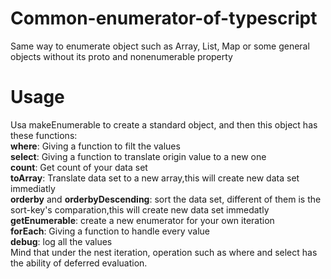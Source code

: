 # Common-enumerator-of-typescript
Same way to enumerate object such as Array, List, Map or some general objects without its proto and nonenumerable property  

# Usage
Usa makeEnumerable to create a standard object, and then this object has these functions:  
    **where**: Giving a function to filt the values  
    **select**: Giving a function to translate origin value to a new one  
    **count**: Get count of your data set  
    **toArray**: Translate data set to a new array,this will create new data set immediatly  
    **orderby** and **orderbyDescending**: sort the data set, different of them is the sort-key's comparation,this will create new data set immedatly  
    **getEnumerable**: create a new enumerator for your own iteration  
    **forEach**: Giving a function to handle every value  
    **debug**: log all the values  
Mind that under the nest iteration, operation such as where and select has the ability of deferred evaluation.  